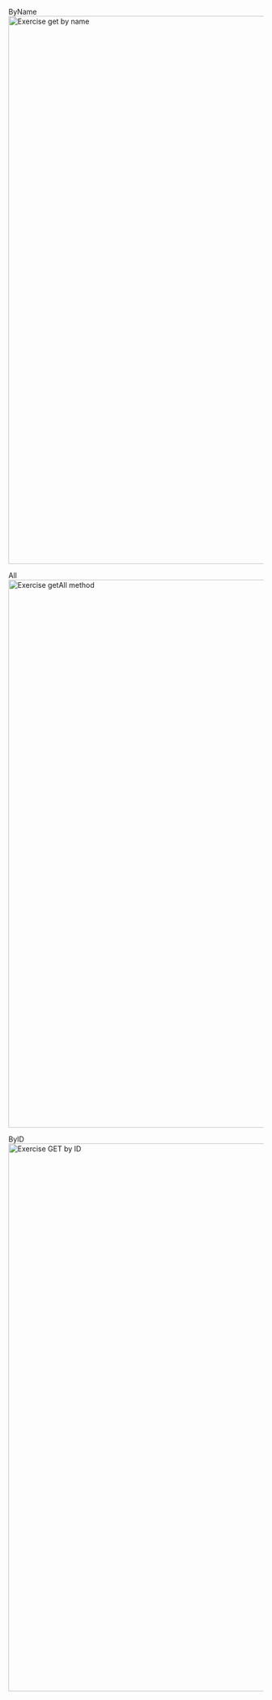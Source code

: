 ByName
<img width="1920" height="1080" alt="Exercise get by name" src="https://github.com/user-attachments/assets/380522aa-ce33-414e-bc44-d1d050e50315" />

All
<img width="1920" height="1080" alt="Exercise getAll method" src="https://github.com/user-attachments/assets/ca419f2c-5173-47df-99cb-daa505f813e7" />

ByID
<img width="1920" height="1080" alt="Exercise GET by ID" src="https://github.com/user-attachments/assets/faa47475-3ba9-4064-bb9f-3f5ed3713217" />
